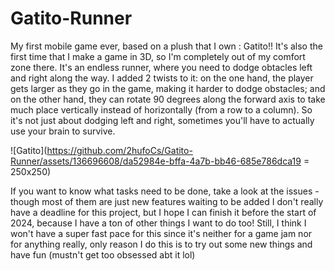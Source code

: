 # Gatito-Runner
My first mobile game ever, based on a plush that I own : Gatito!! It's also the first time that I make a game in 3D, so I'm completely out of my comfort zone there.
It's an endless runner, where you need to dodge obtacles left and right along the way. I added 2 twists to it: on the one hand, the player gets larger as they go in the game, making it harder to dodge obstacles;
and on the other hand, they can rotate 90 degrees along the forward axis to take much place vertically instead of horizontally (from a row to a column).
So it's not just about dodging left and right, sometimes you'll have to actually use your brain to survive.

![Gatito](https://github.com/2hufoCs/Gatito-Runner/assets/136696608/da52984e-bffa-4a7b-bb46-685e786dca19 = 250x250)

If you want to know what tasks need to be done, take a look at the issues - though most of them are just new features waiting to be added
I don't really have a deadline for this project, but I hope I can finish it before the start of 2024, because I have a ton of other things I want to do too!
Still, I think I won't have a super fast pace for this since it's neither for a game jam nor for anything really, only reason I do this is to try out some new things and have fun (mustn't get too obsessed abt it lol)

